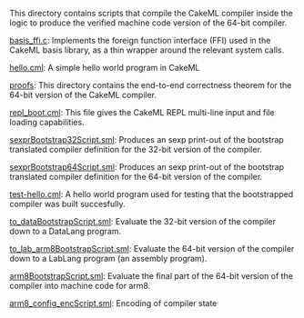 This directory contains scripts that compile the CakeML compiler
inside the logic to produce the verified machine code version of the
64-bit compiler.

[basis_ffi.c](basis_ffi.c):
Implements the foreign function interface (FFI) used in the CakeML basis
library, as a thin wrapper around the relevant system calls.

[hello.cml](hello.cml):
A simple hello world program in CakeML

[proofs](proofs):
This directory contains the end-to-end correctness theorem for the
64-bit version of the CakeML compiler.

[repl_boot.cml](repl_boot.cml):
This file gives the CakeML REPL multi-line input and file loading
capabilities.

[sexprBootstrap32Script.sml](sexprBootstrap32Script.sml):
Produces an sexp print-out of the bootstrap translated compiler
definition for the 32-bit version of the compiler.

[sexprBootstrap64Script.sml](sexprBootstrap64Script.sml):
Produces an sexp print-out of the bootstrap translated compiler
definition for the 64-bit version of the compiler.

[test-hello.cml](test-hello.cml):
A hello world program used for testing that the bootstrapped
compiler was built succesfully.

[to_dataBootstrapScript.sml](to_dataBootstrapScript.sml):
Evaluate the 32-bit version of the compiler down to a DataLang
program.

[to_lab_arm8BootstrapScript.sml](to_lab_arm8BootstrapScript.sml):
Evaluate the 64-bit version of the compiler down to a LabLang
program (an assembly program).

[arm8BootstrapScript.sml](arm8BootstrapScript.sml):
Evaluate the final part of the 64-bit version of the compiler
into machine code for arm8.

[arm8_config_encScript.sml](arm8_config_encScript.sml):
Encoding of compiler state
